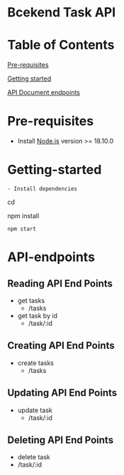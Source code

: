 # Bcekend Task API

# Table of Contents

[Pre-requisites](#Pre-requisites)

[Getting started](#Getting-started)

[API Document endpoints](#API-endpoints)

# Pre-requisites

- Install [Node.js](https://nodejs.org/en/) version >= 18.10.0

# Getting-started

```
- Install dependencies

```

cd <project-name>

npm install

```
npm start
```

# API-endpoints

## Reading API End Points

- get tasks
  - /tasks
- get task by id
  - /task/:id

## Creating API End Points

- create tasks
  - /tasks

## Updating API End Points

- update task
  - /task/:id

## Deleting API End Points

- delete task
- /task/:id


